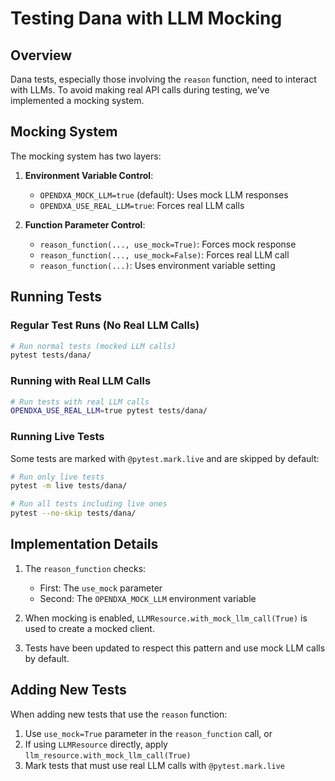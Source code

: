 # Testing Dana with LLM Mocking

## Overview

Dana tests, especially those involving the `reason` function, need to interact with LLMs. To avoid making real API calls during testing, we've implemented a mocking system.

## Mocking System

The mocking system has two layers:

1. **Environment Variable Control**:
   - `OPENDXA_MOCK_LLM=true` (default): Uses mock LLM responses
   - `OPENDXA_USE_REAL_LLM=true`: Forces real LLM calls

2. **Function Parameter Control**:
   - `reason_function(..., use_mock=True)`: Forces mock response
   - `reason_function(..., use_mock=False)`: Forces real LLM call
   - `reason_function(...)`: Uses environment variable setting

## Running Tests

### Regular Test Runs (No Real LLM Calls)

```bash
# Run normal tests (mocked LLM calls)
pytest tests/dana/
```

### Running with Real LLM Calls

```bash
# Run tests with real LLM calls
OPENDXA_USE_REAL_LLM=true pytest tests/dana/
```

### Running Live Tests

Some tests are marked with `@pytest.mark.live` and are skipped by default:

```bash
# Run only live tests
pytest -m live tests/dana/

# Run all tests including live ones
pytest --no-skip tests/dana/
```

## Implementation Details

1. The `reason_function` checks:
   - First: The `use_mock` parameter
   - Second: The `OPENDXA_MOCK_LLM` environment variable

2. When mocking is enabled, `LLMResource.with_mock_llm_call(True)` is used to create a mocked client.

3. Tests have been updated to respect this pattern and use mock LLM calls by default.

## Adding New Tests

When adding new tests that use the `reason` function:

1. Use `use_mock=True` parameter in the `reason_function` call, or
2. If using `LLMResource` directly, apply `llm_resource.with_mock_llm_call(True)`
3. Mark tests that must use real LLM calls with `@pytest.mark.live` 